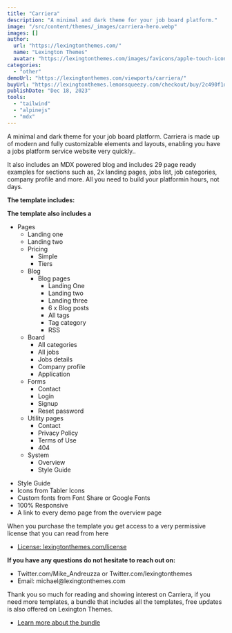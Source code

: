 ```yaml
---
title: "Carriera"
description: "A minimal and dark theme for your job board platform."
image: "/src/content/themes/_images/carriera-hero.webp"
images: []
author:
  url: "https://lexingtonthemes.com/"
  name: "Lexington Themes"
  avatar: "https://lexingtonthemes.com/images/favicons/apple-touch-icon.png"
categories:
  - "other"
demoUrl: "https://lexingtonthemes.com/viewports/carriera/"
buyUrl: "https://lexingtonthemes.lemonsqueezy.com/checkout/buy/2c490f1d-6e5c-4690-9ade-038b802e07a0?aff_ref=W3GzrpMZ"
publishDate: "Dec 18, 2023"
tools:
  - "tailwind"
  - "alpinejs"
  - "mdx"
---
```


<p>
A minimal and dark theme for your job board platform. Carriera is made up of modern and fully customizable elements and layouts, enabling you have a jobs platform service website very quickly..

It also includes an MDX powered blog and includes 29 page ready examples for sections such as, 2x landing pages, jobs list, job categories, company profile and more. All you need to build your platformin hours, not days.

</p>
<p><strong>The template includes:</strong></p>

<p><strong>The template also includes a</strong></p>
<ul>
  <li>Pages
    <ul>
      <li>Landing one</li>
      <li>Landing two</li>
      <li>Pricing
        <ul>
          <li>Simple</li>
          <li>Tiers</li>
        </ul>
      </li>
      <li>Blog
        <ul>
          <li>Blog pages
            <ul>
              <li>Landing One</li>
              <li>Landing two</li>
              <li>Landing three</li>
              <li>6 x Blog posts</li>
              <li>All tags</li>
              <li>Tag category</li>
              <li>RSS</li>
            </ul>
          </li>
        </ul>
      </li>
      <li>Board
        <ul>
          <li>All categories</li>
          <li>All jobs</li>
          <li>Jobs details</li>
          <li>Company profile</li>
          <li>Application</li>
        </ul>
      </li>
      <li>Forms
        <ul>
          <li>Contact</li>
          <li>Login</li>
          <li>Signup</li>
          <li>Reset password</li>
        </ul>
      </li>
      <li>Utility pages
        <ul>
          <li>Contact</li>
          <li>Privacy Policy</li>
          <li>Terms of Use</li>
          <li>404</li>
        </ul>
      </li>
      <li>System
        <ul>
          <li>Overview</li>
          <li>Style Guide</li>
        </ul>
      </li>
    </ul>
  </li>
</ul>
<ul>
  <li>Style Guide</li>
  <li>Icons from Tabler Icons</li>
  <li>Custom fonts from Font Share or Google Fonts</li>
  <li>100%&nbsp;Responsive</li>
  <li>A link to every demo page from the overview page</li>
</ul>
<p>When you purchase the template you get access to a very permissive license that you can read from here</p>
<ul>
  <li><a href="https://lexingtonthemes.com/license/" rel="noopener noreferrer" target="_blank">License: lexingtonthemes.com/license</a></li>
</ul>
<p><strong>If you have any questions do not hesitate to reach out on:</strong></p>
<ul>
  <li>Twitter.com/Mike_Andreuzza or&nbsp;Twitter.com/lexingtonthemes</li>
  <li>Email: michael@lexingtonthemes.com</li>
</ul>
<p>Thank you so much for reading and showing interest on Carriera, if you need more templates, a bundle that includes all the templates, free updates is also offered on Lexington Themes.&nbsp;</p>
<ul>
  <li><a href="https://lexingtonthemes.com/pricing/" rel="noopener noreferrer" target="_blank">Learn more about the bundle</a></li>
</ul>
